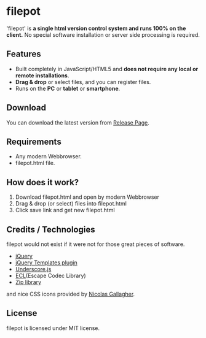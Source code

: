 # filepot
'filepot' is **a single html version control system and runs 100% on the client.** No special software installation or server side processing is required.

## Features
* Built completely in JavaScript/HTML5 and **does not require any local or remote installations**.
* **Drag & drop** or select files, and you can register files.
* Runs on the **PC** or **tablet** or **smartphone**.

## Download
You can download the latest version from [Release Page](https://github.com/shimamu/filepot/releases).

## Requirements
* Any modern Webbrowser.
* filepot.html file.

## How does it work?

1. Download filepot.html and open by modern Webbrowser
2. Drag & drop (or select) files into filepot.html
3. Click save link and get new filepot.html

## Credits / Technologies
filepot would not exist if it were not for those great pieces of software.

* [jQuery](http://www.jquery.org/)
* [jQuery Templates plugin](https://github.com/BorisMoore/jquery-tmpl)
* [Underscore.js](http://underscorejs.org/)
* [ECL](http://www.vector.co.jp/soft/other/java/se342855.html)(Escape Codec Library)
* [Zip library](http://d.hatena.ne.jp/amachang/20081130/1228029751)

and nice CSS icons provided by [Nicolas Gallagher](http://nicolasgallagher.com/pure-css-gui-icons/demo/#non).

## License
filepot is licensed under MIT license.
